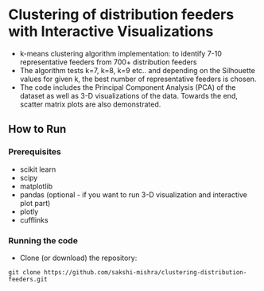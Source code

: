 # Clustering of distribution feeders with Interactive Visualizations

- k-means clustering algorithm implementation: to identify 7-10 representative feeders from 700+ distribution feeders
- The algorithm tests k=7, k=8, k=9 etc.. and depending on the Silhouette values for given k, the best number of representative feeders is chosen.
- The code includes the Principal Component Analysis (PCA) of the dataset as well as 3-D visualizations of the data. 
Towards the end, scatter matrix plots are also demonstrated. 

## How to Run
  ### Prerequisites 
  - scikit learn
  - scipy
  - matplotlib
  - pandas
  (optional - if you want to run 3-D visualization and interactive plot part)
  - plotly
  - cufflinks
  
  ### Running the code
  - Clone (or download) the repository: 
  
  `git clone https://github.com/sakshi-mishra/clustering-distribution-feeders.git`

